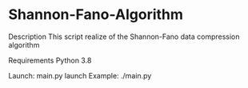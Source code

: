 # Shannon-Fano-Algorithm

Description
This script realize of the Shannon-Fano data compression algorithm

Requirements
Python 3.8

Launch:
main.py launch
Example: ./main.py

